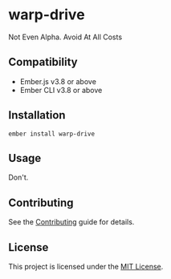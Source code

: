 # warp-drive

Not Even Alpha. Avoid At All Costs

## Compatibility

- Ember.js v3.8 or above
- Ember CLI v3.8 or above

## Installation

```
ember install warp-drive
```

## Usage

Don't.

## Contributing

See the [Contributing](CONTRIBUTING.md) guide for details.

## License

This project is licensed under the [MIT License](LICENSE.md).
